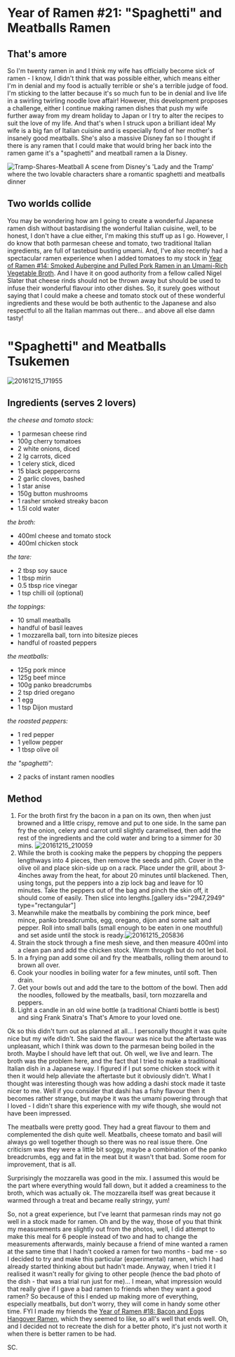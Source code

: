 # Year of Ramen #21: "Spaghetti" and Meatballs Ramen

## That's amore

So I'm twenty ramen in and I think my wife has officially become sick of ramen - I know, I didn't think that was possible either, which means either I'm in denial and my food is actually terrible or she's a terrible judge of food. I'm sticking to the latter because it's so much fun to be in denial and live life in a swirling twirling noodle love affair! However, this development proposes a challenge, either I continue making ramen dishes that push my wife further away from my dream holiday to Japan or I try to alter the recipes to suit the love of my life. And that's when I struck upon a brilliant idea! My wife is a big fan of Italian cuisine and is especially fond of her mother's insanely good meatballs. She's also a massive Disney fan so I thought if there is any ramen that I could make that would bring her back into the ramen game it's a "spaghetti" and meatball ramen a la Disney.

![Tramp-Shares-Meatball](https://cookingwithscarss.files.wordpress.com/2016/08/tramp-shares-meatball.jpg) A scene from Disney's 'Lady and the Tramp' where the two lovable characters share a romantic spaghetti and meatballs dinner

## Two worlds collide

You may be wondering how am I going to create a wonderful Japanese ramen dish without bastardising the wonderful Italian cuisine, well, to be honest, I don't have a clue either, I'm making this stuff up as I go. However, I do know that both parmesan cheese and tomato, two traditional Italian ingredients, are full of tastebud busting umami. And, I've also recently had a spectacular ramen experience when I added tomatoes to my stock in [Year of Ramen #14: Smoked Aubergine and Pulled Pork Ramen in an Umami-Rich Vegetable Broth](https://cookingwithscarss.wordpress.com/2016/06/21/year-of-ramen-14-smoked-aubergine-and-pulled-pork-ramen-in-an-umami-rich-vegetable-broth/). And I have it on good authority from a fellow called Nigel Slater that cheese rinds should not be thrown away but should be used to infuse their wonderful flavour into other dishes. So, it surely goes without saying that I could make a cheese and tomato stock out of these wonderful ingredients and these would be both authentic to the Japanese and also respectful to all the Italian mammas out there... and above all else damn tasty!

# "Spaghetti" and Meatballs Tsukemen

![20161215_171955](https://cookingwithscarss.files.wordpress.com/2016/12/20161215_171955.jpg)

## Ingredients (serves 2 lovers)

_the cheese and tomato stock:_

* 1 parmesan cheese rind
* 100g cherry tomatoes
* 2 white onions, diced
* 2 lg carrots, diced
* 1 celery stick, diced
* 15 black peppercorns
* 2 garlic cloves, bashed
* 1 star anise
* 150g button mushrooms
* 1 rasher smoked streaky bacon
* 1.5l cold water

_the broth:_

* 400ml cheese and tomato stock
* 400ml chicken stock

_the tare:_

* 2 tbsp soy sauce
* 1 tbsp mirin
* 0.5 tbsp rice vinegar
* 1 tsp chilli oil (optional)

_the toppings:_

* 10 small meatballs
* handful of basil leaves
* 1 mozzarella ball, torn into bitesize pieces
* handful of roasted peppers

_the meatballs:_

* 125g pork mince
* 125g beef mince
* 100g panko breadcrumbs
* 2 tsp dried oregano
* 1 egg
* 1 tsp Dijon mustard

_the roasted peppers:_

* 1 red pepper
* 1 yellow pepper
* 1 tbsp olive oil

_the "spaghetti":_

* 2 packs of instant ramen noodles

## Method

1. For the broth first fry the bacon in a pan on its own, then when just browned and a little crispy, remove and put to one side. In the same pan fry the onion, celery and carrot until slightly caramelised, then add the rest of the ingredients and the cold water and bring to a simmer for 30 mins. ![20161215_210059](https://cookingwithscarss.files.wordpress.com/2016/12/20161215_210059.jpg?w=600)
2. While the broth is cooking make the peppers by chopping the peppers lengthways into 4 pieces, then remove the seeds and pith. Cover in the olive oil and place skin-side up on a rack. Place under the grill, about 3-4inches away from the heat, for about 20 minutes until blackened. Then, using tongs, put the peppers into a zip lock bag and leave for 10 minutes. Take the peppers out of the bag and pinch the skin off, it should come of easily. Then slice into lengths.[gallery ids="2947,2949" type="rectangular"]
3. Meanwhile make the meatballs by combining the pork mince, beef mince, panko breadcrumbs, egg, oregano, dijon and some salt and pepper. Roll into small balls (small enough to be eaten in one mouthful) and set aside until the stock is ready.![20161215_205836](https://cookingwithscarss.files.wordpress.com/2016/12/20161215_205836.jpg?w=600)
4. Strain the stock through a fine mesh sieve, and then measure 400ml into a clean pan and add the chicken stock. Warm through but do not let boil.
5. In a frying pan add some oil and fry the meatballs, rolling them around to brown all over.
6. Cook your noodles in boiling water for a few minutes, until soft. Then drain.
7. Get your bowls out and add the tare to the bottom of the bowl. Then add the noodles, followed by the meatballs, basil, torn mozzarella and peppers.
8. Light a candle in an old wine bottle (a traditional Chianti bottle is best) and sing Frank Sinatra's That's Amore to your loved one.

Ok so this didn't turn out as planned at all... I personally thought it was quite nice but my wife didn't. She said the flavour was nice but the aftertaste was unpleasant, which I think was down to the parmesan being boiled in the broth. Maybe I should have left that out. Oh well, we live and learn. The broth was the problem here, and the fact that I tried to make a traditional Italian dish in a Japanese way. I figured if I put some chicken stock with it then it would help alleviate the aftertaste but it obviously didn't. What I thought was interesting though was how adding a dashi stock made it taste nicer to me. Well if you consider that dashi has a fishy flavour then it becomes rather strange, but maybe it was the umami powering through that I loved - I didn't share this experience with my wife though, she would not have been impressed.

The meatballs were pretty good. They had a great flavour to them and complemented the dish quite well. Meatballs, cheese tomato and basil will always go well together though so there was no real issue there. One criticism was they were a little bit soggy, maybe a combination of the panko breadcrumbs, egg and fat in the meat but it wasn't that bad. Some room for improvement, that is all.

Surprisingly the mozzarella was good in the mix. I assumed this would be the part where everything would fall down, but it added a creaminess to the broth, which was actually ok. The mozzarella itself was great because it warmed through a treat and became really stringy, yum!

So, not a great experience, but I've learnt that parmesan rinds may not go well in a stock made for ramen. Oh and by the way, those of you that think my measurements are slightly out from the photos, well, I did attempt to make this meal for 6 people instead of two and had to change the measurements afterwards, mainly because a friend of mine wanted a ramen at the same time that I hadn't cooked a ramen for two months - bad me - so I decided to try and make this particular (experimental) ramen, which I had already started thinking about but hadn't made. Anyway, when I tried it I realised it wasn't really for giving to other people (hence the bad photo of the dish - that was a trial run just for me)... I mean, what impression would that really give if I gave a bad ramen to friends when they want a good ramen? So because of this I ended up making more of everything, especially meatballs, but don't worry, they will come in handy some other time. FYI I made my friends the [Year of Ramen #18: Bacon and Eggs Hangover Ramen](https://cookingwithscarss.wordpress.com/2016/09/24/year-of-ramen-18-bacon-and-eggs-hangover-ramen/), which they seemed to like, so all's well that ends well. Oh, and I decided not to recreate the dish for a better photo, it's just not worth it when there is better ramen to be had.

SC.